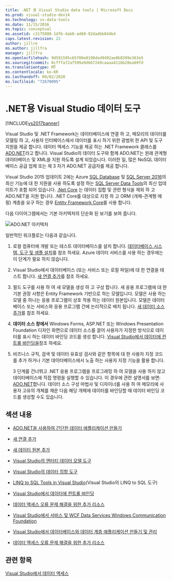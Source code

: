 ```yaml
---
title: .NET 용 Visual Studio data tools | Microsoft Docs
ms.prod: visual-studio-dev14
ms.technology: vs-data-tools
ms.date: 11/15/2016
ms.topic: conceptual
ms.assetid: c3175080-1dfb-4ab8-a460-92dadbb844b4
caps.latest.revision: 22
author: jillre
ms.author: jillfra
manager: jillfra
ms.openlocfilehash: 9d591595c65f00e0198ded9492ae0b8399e363e5
ms.sourcegitcommit: 6cfffa72af599a9d667249caaaa411bb28ea69fd
ms.translationtype: MT
ms.contentlocale: ko-KR
ms.lasthandoff: 09/02/2020
ms.locfileid: "72670095"
---
```

# <a name="visual-studio-data-tools-for-net"></a>.NET용 Visual Studio 데이터 도구
[!INCLUDE[vs2017banner](../includes/vs2017banner.md)]

Visual Studio 및 .NET Framework는 데이터베이스에 연결 하 고, 메모리의 데이터를 모델링 하 고, 사용자 인터페이스에서 데이터를 표시 하기 위한 광범위 한 API 및 도구 지원을 제공 합니다.  데이터 액세스 기능을 제공 하는 .NET Framework 클래스를 [ADO.NET](https://msdn.microsoft.com/library/e80y5yhx\(v=vs.110\).aspx)라고 합니다. Visual Studio의 데이터 도구와 함께 ADO.NET는 원래 관계형 데이터베이스 및 XML을 지원 하도록 설계 되었습니다. 이러한 일, 많은 NoSQL 데이터베이스 공급 업체 또는 제 3 자가 ADO.NET 공급자를 제공 합니다.

 Visual Studio 2015 업데이트 2에는 Azure [SQL Database](https://azure.microsoft.com/services/sql-database/) 및 [SQL Server 2016](https://www.microsoft.com/sql-server/sql-server-2016)의 최신 기능에 대 한 지원을 사용 하도록 설정 하는 [SQL Server Data Tools](https://msdn.microsoft.com/library/hh272686\(v=vs.103\).aspx)의 최신 업데이트가 포함 되어 있습니다. [.Net Core](https://www.dotnetfoundation.org/projects?searchquery=dotnet+core&type=project) 는 데이터 집합 및 관련 형식을 제외 하 고 ADO.NET을 지원 합니다. .NET Core를 대상으로 지정 하 고 ORM (개체-관계형 매핑) 계층을 요구 하는 경우 [Entity Framework Core](https://msdn.microsoft.com/data/ef.aspx)를 사용 합니다.

 다음 다이어그램에서는 기본 아키텍처의 단순화 된 보기를 보여 줍니다.

 ![ADO.NET 아키텍처](../data-tools/media/raddata-ado-net-architecture-diagram.png "raddata ADO.NET 아키텍처 다이어그램")

 일반적인 워크플로는 다음과 같습니다.

1. 로컬 컴퓨터에 개발 또는 테스트 데이터베이스를 설치 합니다. [데이터베이스 시스템, 도구 및 샘플 설치](../data-tools/installing-database-systems-tools-and-samples.md)를 참조 하세요. Azure 데이터 서비스를 사용 하는 경우에는이 단계가 필요 하지 않습니다.

2. Visual Studio에서 데이터베이스 (또는 서비스 또는 로컬 파일)에 대 한 연결을 테스트 합니다. [새 연결 추가](../data-tools/add-new-connections.md)를 참조 하세요.

3. 필드 도구를 사용 하 여 새 모델을 생성 하 고 구성 합니다. 새 응용 프로그램에 대 한 기본 권장 사항은 Entity Framework 기반으로 하는 모델입니다. 모델은 사용 하는 모델 중 하나는 응용 프로그램이 상호 작용 하는 데이터 원본입니다. 모델은 데이터베이스 또는 서비스와 응용 프로그램 간에 논리적으로 배치 됩니다.  [새 데이터 소스 추가](../data-tools/add-new-data-sources.md)를 참조 하세요.

4. **데이터 소스 창에서** Windows Forms, ASP.NET 또는 Windows Presentation Foundation 디자인 화면으로 데이터 소스를 끌어 사용자가 지정한 방식으로 데이터를 표시 하는 데이터 바인딩 코드를 생성 합니다. [Visual Studio에서 데이터에 컨트롤 바인딩을](../data-tools/bind-controls-to-data-in-visual-studio.md)참조 하세요.

5. 비즈니스 규칙, 검색 및 데이터 유효성 검사와 같은 항목에 대 한 사용자 지정 코드를 추가 하거나 기본 데이터베이스에서 노출 하는 사용자 지정 기능을 활용 합니다.

   3 단계를 건너뛰고 .NET 응용 프로그램을 프로그래밍 하 여 모델을 사용 하지 않고 데이터베이스에 직접 명령을 실행할 수 있습니다. 이 경우에 관련 설명서를 보면: [ADO.NET](https://msdn.microsoft.com/library/e80y5yhx\(v=vs.110\).aspx)합니다. 데이터 소스 구성 마법사 및 디자이너를 사용 하 여 메모리에 사용자 고유의 개체를 채운 다음 해당 개체에 데이터를 바인딩할 때 데이터 바인딩 코드를 생성할 수도 있습니다.

## <a name="in-this-section"></a>섹션 내용

- [ADO.NET을 사용하여 간단한 데이터 애플리케이션 만들기](../data-tools/create-a-simple-data-application-by-using-adonet.md)

- [새 연결 추가](../data-tools/add-new-connections.md)

- [새 데이터 원본 추가](../data-tools/add-new-data-sources.md)

- [Visual Studio의 엔터티 데이터 모델 도구](../data-tools/entity-data-model-tools-in-visual-studio.md)

- [Visual Studio의 데이터 집합 도구](../data-tools/dataset-tools-in-visual-studio.md)

- [LINQ to SQL Tools in Visual Studio](../data-tools/linq-to-sql-tools-in-visual-studio2.md)(Visual Studio의 LINQ to SQL 도구)

- [Visual Studio에서 데이터에 컨트롤 바인딩](../data-tools/bind-controls-to-data-in-visual-studio.md)

- [데이터 액세스 오류 문제 해결을 위한 추가 리소스](../data-tools/additional-resources-for-troubleshooting-data-access-errors.md)

- [Visual Studio에서 서비스 및 WCF Data Services Windows Communication Foundation](../data-tools/windows-communication-foundation-services-and-wcf-data-services-in-visual-studio.md)

- [Visual Studio에서 데이터베이스와 데이터 계층 애플리케이션 만들기 및 관리](../data-tools/creating-and-managing-databases-and-data-tier-applications-in-visual-studio.md)

- [데이터 액세스 오류 문제 해결을 위한 추가 리소스](../data-tools/additional-resources-for-troubleshooting-data-access-errors.md)

## <a name="see-also"></a>관련 항목
 [Visual Studio에서 데이터 액세스](../data-tools/accessing-data-in-visual-studio.md)
